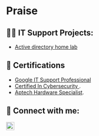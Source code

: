 <h1>Praise 

<h2>👨‍💻 IT Support Projects:</h2>

  - [Active directory home lab](https://github.com/PraiseOdu/ActiveDirectoryBasics/tree/main)


<h2>📃 Certifications</h2>

- [Google IT Support Professional](https://www.youtube.com/watch?v=a83ASGn_V_s)
- [Certified In Cybersecurity ](https://www.youtube.com/watch?v=a83ASGn_V_s).
- [Aptech Hardware Specialist](https://www.youtube.com/watch?v=a83ASGn_V_s).

<h2> 🤳 Connect with me:</h2>


[<img align="left" alt="JoshMadakor | LinkedIn" width="22px" src="https://cdn.jsdelivr.net/npm/simple-icons@v3/icons/linkedin.svg" />][linkedin]



[linkedin]: https://linkedin.com/in/joshmadakor

<!--
**joshmadakor1/joshmadakor1** is a ✨ _special_ ✨ repository because its `README.md` (this file) appears on your GitHub profile.

Here are some ideas to get you started:

- 🔭 I’m currently working on ...
- 🌱 I’m currently learning ...
- 👯 I’m looking to collaborate on ...
- 🤔 I’m looking for help with ...
- 💬 Ask me about ...
- 📫 How to reach me: ...
- 😄 Pronouns: ...
- ⚡ Fun fact: ...
-->
